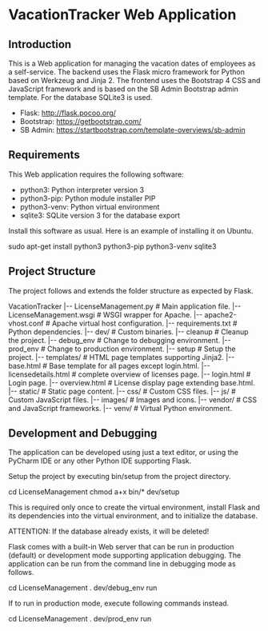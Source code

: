 # VacationTracker Web Application

## Introduction

This is a Web application for managing the vacation dates of employees as a 
self-service. The backend uses the Flask micro framework for Python based on 
Werkzeug and Jinja 2. The frontend uses the Bootstrap 4 CSS and JavaScript
framework and is based on the SB Admin Bootstrap admin template. For the 
database SQLite3 is used.

  * Flask: http://flask.pocoo.org/
  * Bootstrap: https://getbootstrap.com/
  * SB Admin: https://startbootstrap.com/template-overviews/sb-admin

## Requirements

This Web application requires the following software:

  * python3: Python interpreter version 3
  * python3-pip: Python module installer PIP
  * python3-venv: Python virtual environment
  * sqlite3: SQLite version 3 for the database export

Install this software as usual. Here is an example of installing it on Ubuntu.

  sudo apt-get install python3 python3-pip python3-venv sqlite3

## Project Structure

The project follows and extends the folder structure as expected by Flask.

  VacationTracker
  |-- LicenseManagement.py     # Main application file.
  |-- LicenseManagement.wsgi   # WSGI wrapper for Apache.
  |-- apache2-vhost.conf     # Apache virtual host configuration.
  |-- requirements.txt       # Python dependencies.
  |-- dev/                   # Custom binaries.
      |-- cleanup              # Cleanup the project.
      |-- debug_env            # Change to debugging environment.
      |-- prod_env             # Change to production environment.
      |-- setup                # Setup the project.
  |-- templates/             # HTML page templates supporting Jinja2.
      |-- base.html            # Base template for all pages except login.html.
      |-- licensedetails.html  # complete overview of licenses page.
      |-- login.html           # Login page.
      |-- overview.html        # License display page extending base.html.
  |-- static/                # Static page content.
      |-- css/                 # Custom CSS files.
      |-- js/                  # Custom JavaScript files.
      |-- images/              # Images and icons.
      |-- vendor/              # CSS and JavaScript frameworks.
  |-- venv/                  # Virtual Python environment.


## Development and Debugging

The application can be developed using just a text editor, or using the PyCharm
IDE or any other Python IDE supporting Flask. 

Setup the project by executing bin/setup from the project directory.

  cd LicenseManagement
  chmod a+x bin/*
  dev/setup

This is required only once to create the virtual environment, install Flask and 
its dependencies into the virtual environment, and to initialize the database. 

ATTENTION: If the database already exists, it will be deleted!

Flask comes with a built-in Web server that can be run in production (default) 
or development mode supporting application debugging. The application can be
run from the command line in debugging mode as follows.

  cd LicenseManagement
  . dev/debug_env
  run

If to run in production mode, execute following commands instead.

  cd LicenseManagement
  . dev/prod_env
  run